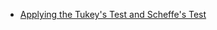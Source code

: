 

* [Applying the Tukey's Test and Scheffe's Test](http://psych.wisc.edu/moore/Rpdf/610-R3_post-hoc_one-way_betw.pdf)
